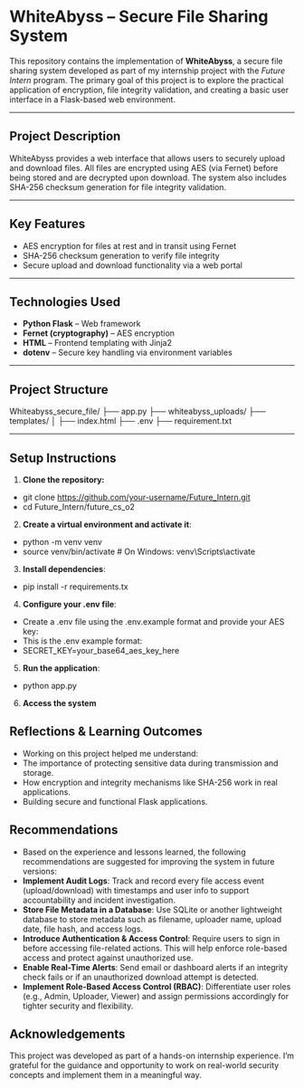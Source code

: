 # WhiteAbyss – Secure File Sharing System

This repository contains the implementation of **WhiteAbyss**, a secure file sharing system developed as part of my internship project with the *Future Intern* program. The primary goal of this project is to explore the practical application of encryption, file integrity validation, and creating a basic user interface in a Flask-based web environment.

---

## Project Description

WhiteAbyss provides a web interface that allows users to securely upload and download files. All files are encrypted using AES (via Fernet) before being stored and are decrypted upon download. The system also includes SHA-256 checksum generation for file integrity validation.

---

## Key Features

- AES encryption for files at rest and in transit using Fernet
- SHA-256 checksum generation to verify file integrity
- Secure upload and download functionality via a web portal

---

## Technologies Used

- **Python Flask** – Web framework
- **Fernet (cryptography)** – AES encryption
- **HTML** – Frontend templating with Jinja2
- **dotenv** – Secure key handling via environment variables

---

## Project Structure

Whiteabyss_secure_file/
├── app.py
├── whiteabyss_uploads/
├── templates/
│ ├── index.html
├── .env
├── requirement.txt


---

## Setup Instructions

1. **Clone the repository:**

- git clone https://github.com/your-username/Future_Intern.git
- cd Future_Intern/future_cs_o2
2. **Create a virtual environment and activate it**:
- python -m venv venv
- source venv/bin/activate  # On Windows: venv\Scripts\activate

3. **Install dependencies**:
- pip install -r requirements.tx
  
4. **Configure your .env file**:
- Create a .env file using the .env.example format and provide your AES key:
- This is the .env example format:
- SECRET_KEY=your_base64_aes_key_here
  
5. **Run the application**:
- python app.py
  
6. **Access the system**

## Reflections & Learning Outcomes
- Working on this project helped me understand:
- The importance of protecting sensitive data during transmission and storage.
- How encryption and integrity mechanisms like SHA-256 work in real applications.
- Building secure and functional Flask applications.

## Recommendations
- Based on the experience and lessons learned, the following recommendations are suggested for improving the system in future versions:
- **Implement Audit Logs**: Track and record every file access event (upload/download) with timestamps and user info to support accountability and incident investigation.
- **Store File Metadata in a Database**: Use SQLite or another lightweight database to store metadata such as filename, uploader name, upload date, file hash, and access logs.
- **Introduce Authentication & Access Control**: Require users to sign in before accessing file-related actions. This will help enforce role-based access and protect against unauthorized use.
- **Enable Real-Time Alerts**: Send email or dashboard alerts if an integrity check fails or if an unauthorized download attempt is detected.
- **Implement Role-Based Access Control (RBAC)**: Differentiate user roles (e.g., Admin, Uploader, Viewer) and assign permissions accordingly for tighter security and flexibility.


## Acknowledgements
This project was developed as part of a hands-on internship experience. I’m grateful for the guidance and opportunity to work on real-world security concepts and implement them in a meaningful way.


